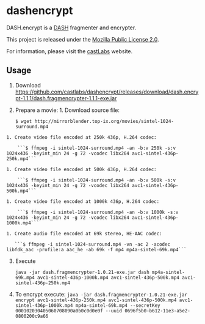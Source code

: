 dashencrypt
===========

DASH.encrypt is a [DASH](http://dashif.org/) fragmenter and encrypter.

This project is released under the [Mozilla Public License 2.0](http://www.mozilla.org/MPL/2.0/).

For information, please visit the  [castLabs](http://castlabs.com/products/dash-encrypt/) website.

Usage
--------

  1. Download https://github.com/castlabs/dashencrypt/releases/download/dash.encrypt-1.1.1/dash.fragmencrypter-1.1.1-exe.jar
  2. Prepare a movie:
    1. Download source file:

        ```$ wget http://mirrorblender.top-ix.org/movies/sintel-1024-surround.mp4```

    1. Create video file encoded at 250k 436p, H.264 codec:

        ```$ ffmpeg -i sintel-1024-surround.mp4 -an -b:v 250k -s:v 1024x436 -keyint_min 24 -g 72 -vcodec libx264 avc1-sintel-436p-250k.mp4```
    
    1. Create video file encoded at 500k 436p, H.264 codec:

        ```$ ffmpeg -i sintel-1024-surround.mp4 -an -b:v 500k -s:v 1024x436 -keyint_min 24 -g 72 -vcodec libx264 avc1-sintel-436p-500k.mp4```
		
    1. Create video file encoded at 1000k 436p, H.264 codec:

        ```$ ffmpeg -i sintel-1024-surround.mp4 -an -b:v 1000k -s:v 1024x436 -keyint_min 24 -g 72 -vcodec libx264 avc1-sintel-436p-1000k.mp4```
		
    1. Create audio file encoded at 69k stereo, HE-AAC codec:

       ```$ ffmpeg -i sintel-1024-surround.mp4 -vn -ac 2 -acodec libfdk_aac -profile:a aac_he -ab 69k -f mp4 mp4a-sintel-69k.mp4```
  3. Execute 
  
       ```java -jar dash.fragmencrypter-1.0.21-exe.jar dash mp4a-sintel-69k.mp4 avc1-sintel-436p-1000k.mp4 avc1-sintel-436p-500k.mp4 avc1-sintel-436p-250k.mp4```
  4. To encrypt execute: 
       ```java -jar dash.fragmencrypter-1.0.21-exe.jar encrypt avc1-sintel-436p-250k.mp4 avc1-sintel-436p-500k.mp4 avc1-sintel-436p-1000k.mp4 mp4a-sintel-69k.mp4 --secretKey 000102030405060708090a0b0c0d0e0f --uuid 0696f5b0-b612-11e3-a5e2-0800200c9a66```
  
